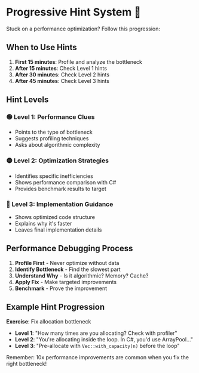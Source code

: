 # Progressive Hint System 🎯

Stuck on a performance optimization? Follow this progression:

## When to Use Hints

1. **First 15 minutes**: Profile and analyze the bottleneck
2. **After 15 minutes**: Check Level 1 hints
3. **After 30 minutes**: Check Level 2 hints  
4. **After 45 minutes**: Check Level 3 hints

## Hint Levels

### 🟢 Level 1: Performance Clues
- Points to the type of bottleneck
- Suggests profiling techniques
- Asks about algorithmic complexity

### 🟡 Level 2: Optimization Strategies
- Identifies specific inefficiencies
- Shows performance comparison with C#
- Provides benchmark results to target

### 🔴 Level 3: Implementation Guidance
- Shows optimized code structure
- Explains why it's faster
- Leaves final implementation details

## Performance Debugging Process

1. **Profile First** - Never optimize without data
2. **Identify Bottleneck** - Find the slowest part
3. **Understand Why** - Is it algorithmic? Memory? Cache?
4. **Apply Fix** - Make targeted improvements
5. **Benchmark** - Prove the improvement

## Example Hint Progression

**Exercise**: Fix allocation bottleneck
- **Level 1**: "How many times are you allocating? Check with profiler"
- **Level 2**: "You're allocating inside the loop. In C#, you'd use ArrayPool..."
- **Level 3**: "Pre-allocate with `Vec::with_capacity(n)` before the loop"

Remember: 10x performance improvements are common when you fix the right bottleneck!